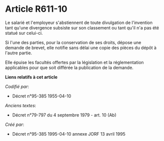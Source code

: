 # Article R611-10

Le salarié et l'employeur s'abstiennent de toute divulgation de l'invention tant qu'une divergence subsiste sur son
classement ou tant qu'il n'a pas été statué sur celui-ci.

Si l'une des parties, pour la conservation de ses droits, dépose une demande de brevet, elle notifie sans délai une copie des
pièces du dépôt à l'autre partie.

Elle épuise les facultés offertes par la législation et la réglementation applicables pour que soit différée la publication
de la demande.

**Liens relatifs à cet article**

_Codifié par_:

  - Décret n°95-385 1955-04-10

_Anciens textes_:

  - Décret n°79-797 du 4 septembre 1979 - art. 10 (Ab)

_Créé par_:

  - Décret n°95-385 1995-04-10 annexe JORF 13 avril 1995
